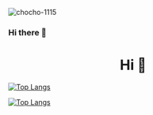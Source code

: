 <p align="left"> <img src="https://komarev.com/ghpvc/?username=chocho-1115" alt="chocho-1115" /> </p>

### Hi there 👋
<h1 align="center">Hi 👋</h1>

[![Top Langs](https://github-readme-stats.vercel.app/api?username=chocho-1115&show_icons=true&hide_title=true&hide_border=true)](https://github.com/chocho-1115)

[![Top Langs](https://github-readme-stats.vercel.app/api/top-langs/?username=chocho-1115&layout=compact)](https://github.com/anuraghazra/github-readme-stats)